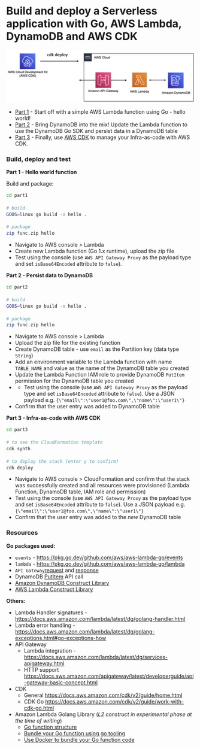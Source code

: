 # Build and deploy a Serverless application with Go, AWS Lambda, DynamoDB and AWS CDK

![](architecture.png)

- [Part 1](part1) - Start off with a simple AWS Lambda function using Go - hello world!
- [Part 2](part2) - Bring DynamoDB into the mix! Update the Lambda function to use the DynamoDB Go SDK and persist data in a DynamoDB table
- [Part 3](part3) - Finally, use [AWS CDK](https://docs.aws.amazon.com/cdk/v2/guide/work-with-cdk-go.html) to manage your Infra-as-code with AWS CDK.

### Build, deploy and test

**Part 1 - Hello world function**

Build and package:

```bash
cd part1

# build
GOOS=linux go build -o hello .

# package
zip func.zip hello
```

- Navigate to AWS console > Lambda
- Create new Lambda function (Go 1.x runtime), upload the zip file
- Test using the console (use `AWS API Gateway Proxy` as the payload type and set `isBase64Encoded` attribute to `false`).

**Part 2 - Persist data to DynamoDB**

```bash
cd part2

# build
GOOS=linux go build -o hello .

# package
zip func.zip hello
```

- Navigate to AWS console > Lambda
- Upload the zip file for the existing function
- Create DynamoDB table - use `email` as the Partition key (data type `String`)
- Add an environment variable to the Lambda function with name `TABLE_NAME` and value as the name of the DynamoDB table you created
- Update the Lambda Function IAM role to provide DynamoDB `PutItem` permission for the DynamoDB table you created
- - Test using the console (use `AWS API Gateway Proxy` as the payload type and set `isBase64Encoded` attribute to `false`). Use a JSON payload e.g. `{\"email\":\"user1@foo.com\",\"name\":\"user1\"}`
- Confirm that the user entry was added to DynamoDB table

**Part 3 - Infra-as-code with AWS CDK**

```bash
cd part3

# to see the CloudFormation template
cdk synth

# to deploy the stack (enter y to confirm)
cdk deploy
```

- Navigate to AWS console > CloudFormation and confirm that the stack was successfully created and all resources were provisioned (Lambda Function, DynamoDB table, IAM role and permission)
- Test using the console (use `AWS API Gateway Proxy` as the payload type and set `isBase64Encoded` attribute to `false`). Use a JSON payload e.g. `{\"email\":\"user1@foo.com\",\"name\":\"user1\"}`
- Confirm that the user entry was added to the *new* DynamoDB table

### Resources

**Go packages used:**

- `events` - https://pkg.go.dev/github.com/aws/aws-lambda-go/events
- `lambda` - https://pkg.go.dev/github.com/aws/aws-lambda-go/lambda
- `API Gateway`[request](https://pkg.go.dev/github.com/aws/aws-lambda-go/events#APIGatewayV2HTTPRequest) and [response](https://pkg.go.dev/github.com/aws/aws-lambda-go/events#APIGatewayV2HTTPResponse) 
- DynamoDB [PutItem](https://pkg.go.dev/github.com/aws/aws-sdk-go/service/dynamodb?utm_source=gopls#DynamoDB.PutItem) API call 
- [Amazon DynamoDB Construct Library](https://pkg.go.dev/github.com/aws/aws-cdk-go/awscdk/v2/awsdynamodb)
- [AWS Lambda Construct Library](https://pkg.go.dev/github.com/aws/aws-cdk-go/awscdk/v2/awslambda)

**Others:**

- Lambda Handler signatures - https://docs.aws.amazon.com/lambda/latest/dg/golang-handler.html
- Lambda error handling - https://docs.aws.amazon.com/lambda/latest/dg/golang-exceptions.html#go-exceptions-how
- API Gateway
  - Lambda integration - https://docs.aws.amazon.com/lambda/latest/dg/services-apigateway.html
  - HTTP support https://docs.aws.amazon.com/apigateway/latest/developerguide/api-gateway-basic-concept.html
- CDK
  - General https://docs.aws.amazon.com/cdk/v2/guide/home.html
  - CDK Go https://docs.aws.amazon.com/cdk/v2/guide/work-with-cdk-go.html
- Amazon Lambda Golang Library (*L2 construct in experimental phase at the time of writing*)
  - [Go function structure](https://pkg.go.dev/github.com/aws/aws-cdk-go/awscdklambdagoalpha/v2#readme-go-function)
  - [Bundle your Go function using go tooling](https://pkg.go.dev/github.com/aws/aws-cdk-go/awscdklambdagoalpha/v2#readme-local-bundling)
  - [Use Docker to bundle your Go function code](https://pkg.go.dev/github.com/aws/aws-cdk-go/awscdklambdagoalpha/v2#readme-docker)
